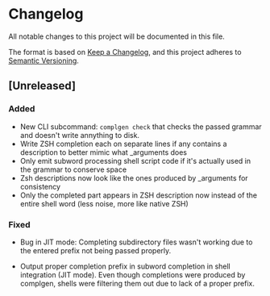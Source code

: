 # Changelog

All notable changes to this project will be documented in this file.

The format is based on [Keep a Changelog](https://keepachangelog.com/en/1.0.0/),
and this project adheres to [Semantic Versioning](https://semver.org/spec/v2.0.0.html).

## [Unreleased]

### Added

- New CLI subcommand: `complgen check` that checks the passed grammar and doesn't write annything to disk.
- Write ZSH completion each on separate lines if any contains a description to better mimic what _arguments does
- Only emit subword processing shell script code if it's actually used in the grammar to conserve space
- Zsh descriptions now look like the ones produced by _arguments for consistency
- Only the completed part appears in ZSH description now instead of the entire shell word (less noise, more like native ZSH)

### Fixed

- Bug in JIT mode: Completing subdirectory files wasn't working due to the entered prefix not being passed
  properly.

- Output proper completion prefix in subword completion in shell integration (JIT mode).  Even though
  completions were produced by complgen, shells were filtering them out due to lack of a proper prefix.
